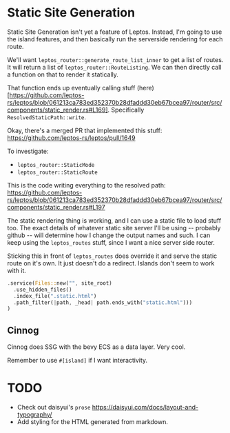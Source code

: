 # Static Site Generation
Static Site Generation isn't yet a feature of Leptos. Instead, I'm going to use
the island features, and then basically run the serverside rendering for each
route.

We'll want `leptos_router::generate_route_list_inner` to get a list of routes.
It will return a list of `leptos_router::RouteListing`. We can then directly
call a function on that to render it statically.

That function ends up eventually calling stuff
(here)[https://github.com/leptos-rs/leptos/blob/061213ca783ed352370b28dfaddd30eb67bcea97/router/src/components/static_render.rs#L169].
Specifically `ResolvedStaticPath::write`.

Okay, there's a merged PR that implemented this stuff:
https://github.com/leptos-rs/leptos/pull/1649

To investigate:
- `leptos_router::StaticMode`
- `leptos_router::StaticRoute`

This is the code writing everything to the resolved path:
https://github.com/leptos-rs/leptos/blob/061213ca783ed352370b28dfaddd30eb67bcea97/router/src/components/static_render.rs#L197

The static rendering thing is working, and I can use a static file to load stuff
too. The exact details of whatever static site server I'll be using -- probably
github -- will determine how I change the output names and such. I can keep
using the `leptos_routes` stuff, since I want a nice server side router.

Sticking this in front of `leptos_routes` does override it and serve the static
route on it's own. It just doesn't do a redirect. Islands don't seem to work
with it.
```rust
.service(Files::new("", site_root)
  .use_hidden_files()
  .index_file(".static.html")
  .path_filter(|path, _head| path.ends_with("static.html")))
)
```

## Cinnog
Cinnog does SSG with the bevy ECS as a data layer. Very cool.

Remember to use `#[island]` if I want interactivity.

# TODO
- Check out daisyui's `prose` https://daisyui.com/docs/layout-and-typography/
- Add styling for the HTML generated from markdown.
